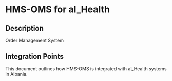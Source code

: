 # HMS-OMS for al_Health

## Description

Order Management System

## Integration Points

This document outlines how HMS-OMS is integrated with al_Health systems in Albania.
